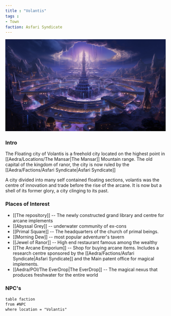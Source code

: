 ```yaml
---
title : "Volantis"
tags : 
- Town
faction: Asfari Syndicate
---
```


![Volantis](Aedra/Locations/attachments/slohginfizz_SUBJECT_thousands_of_massive_water_fountains_STYLE__2c69e695-330e-4684-b4b2-cf015ff9b5e8.png)
### Intro
The Floating city of Volantis is a freehold city located on the highest point in [[Aedra/Locations/The Mansar|The Mansar]] Mountain range. The old capital of the kingdom of ranor, the city is now ruled by the [[Aedra/Factions/Asfari Syndicate|Asfari Syndicate]] 

A city divided into many self contained floating sections, volantis was the centre of innovation and trade before the rise of the arcane. It is now but a shell of its former glory, a city clinging to its past.


### Places of Interest

- [[The repository]] -- The newly constructed grand library and centre for arcane implements
- [[Abyssal Grey]] -- underwater community of ex-cons
- [[Primal Square]] -- The headquarters of the church of primal beings.
- [[Morning Dew]] -- most popular adventurer's tavern
- [[Jewel of Ranor]] -- High end restaurant famous among the wealthy
- [[The Arcane Emporium]] -- Shop for buying arcane items. Includes a research centre sponsored by the [[Aedra/Factions/Asfari Syndicate|Asfari Syndicate]] and the Main patent office for magical implements.
- [[Aedra/POI/The EverDrop|The EverDrop]] -- The magical nexus that produces freshwater for the entire world


### NPC's

```dataview
table faction
from #NPC 
where location = "Volantis"
```




